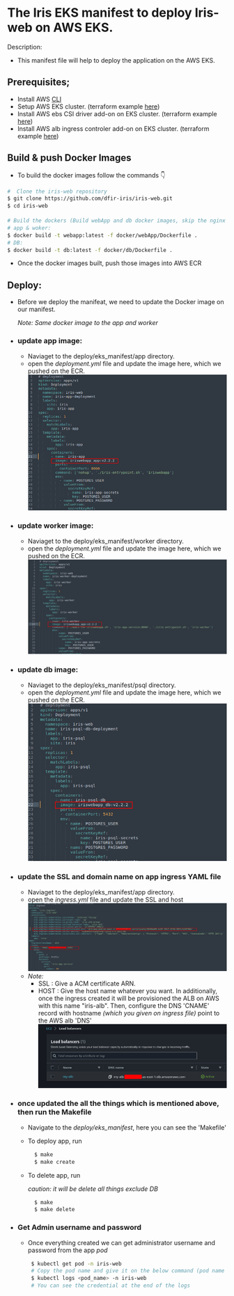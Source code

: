 # The Iris EKS manifest to deploy Iris-web on AWS EKS.

Description:
  - This manifest file will help to deploy the application on the AWS EKS.

## Prerequisites;
 - Install AWS [CLI](https://docs.aws.amazon.com/cli/latest/userguide/getting-started-install.html#getting-started-install-instructions) 
 - Setup AWS EKS cluster. (terraform example [here](https://github.com/s3lva-kumar/terraform-aws-eks))
 - Install AWS ebs CSI driver add-on on EKS cluster. (terraform example [here](https://github.com/s3lva-kumar/terraform-eks-plugin/tree/master/terraform-amazon-ebs-csi-driver))
 - Install AWS alb ingress controler add-on on EKS cluster. (terraform example [here](https://github.com/s3lva-kumar/terraform-eks-plugin/tree/master/terraform-amazon-alb-ingress))

## Build & push Docker Images
  - To build the docker images follow the commands 👇
   ``` bash
   #  Clone the iris-web repository
   $ git clone https://github.com/dfir-iris/iris-web.git
   $ cd iris-web

   # Build the dockers (Build webApp and db docker images, skip the nginx because we using AWS ALB instead of nginx)
   # app & woker:
   $ docker build -t webapp:latest -f docker/webApp/Dockerfile .
   # DB:
   $ docker build -t db:latest -f docker/db/Dockerfile .
   ```
- Once the docker images built, push those images into AWS ECR

## Deploy:
 - Before we deploy the manifeat, we need to update the Docker image on our manifest.

   *Note: Same docker image to the app and worker*
 - ### update app image:
    - Naviaget to the deploy/eks_manifest/app directory.
    - open the *deployment.yml* file and update the image here, which we pushed on the ECR.
    ![App Screenshot](./images/app-image-update.png)
- ### update worker image:
    - Naviaget to the deploy/eks_manifest/worker directory.
    - open the *deployment.yml* file and update the image here, which we pushed on the ECR.
    ![App Screenshot](./images/worker-image-update.png)

- ### update db image:
    - Naviaget to the deploy/eks_manifest/psql directory.
    - open the *deployment.yml* file and update the image here, which we pushed on the ECR.
    ![App Screenshot](./images/db-image-update.png)

- ### update the SSL and domain name on app ingress YAML file
    - Naviaget to the deploy/eks_manifest/app directory.
    - open the *ingress.yml* file and update the SSL and host
    ![App Screenshot](./images/ingress.png)
    - *Note:*
      - SSL : 
        Give a ACM certificate ARN.
      - HOST : 
         Give the host name whatever you want. In additionally, once the ingress created it will be provisioned the ALB on AWS with this name "iris-alb". Then, configure the DNS 'CNAME' record with hostname *(which you given on ingress file)* point to the AWS alb 'DNS'
         ![APP Screenshot](./images/alb-dns.png)

- ### once updated the all the things which is mentioned above, then run the **Makefile**
    - Navigate to the *deploy/eks_manifest*, here you can see the 'Makefile'
    - To deploy app, run 
      ``` bash 
        $ make
        $ make create
         ```
    - To delete app, run
      
      *caution: it will be delete all things exclude DB*
      ``` bash
        $ make
        $ make delete
      ```


- ### Get Admin username and password
    - Once everything created we can get administrator username and password from the app _pod_

      ``` bash
       $ kubectl get pod -n iris-web
       # Copy the pod name and give it on the below command (pod name looks like "pod/iris-app-deployment-🎲")
       $ kubectl logs <pod_name> -n iris-web
       # You can see the credential at the end of the logs
      ```